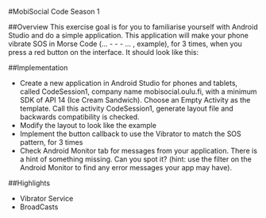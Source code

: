 #MobiSocial Code Season 1

##Overview
This exercise goal is for you to familiarise yourself with Android Studio and do a simple application. This application will make your phone vibrate SOS in Morse Code (... - - - ... , example), for 3 times, when you press a red button on the interface. It should look like this:


##Implementation
* Create a new application in Android Studio for phones and tablets, called CodeSession1, company name mobisocial.oulu.fi, with a minimum SDK of API 14 (Ice Cream Sandwich). Choose an Empty Activity as the template. Call this activity CodeSession1, generate layout file and backwards compatibility is checked.
* Modify the layout to look like the example
* Implement the button callback to use the Vibrator to match the SOS pattern, for 3 times
* Check Android Monitor tab for messages from your application. There is a hint of something missing. Can you spot it? (hint: use the filter on the Android Monitor to find any error messages your app may have).

##Highlights
* Vibrator Service
* BroadCasts
